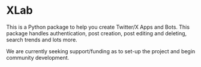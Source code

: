 # XLab
This is a Python package to help you create Twitter/X Apps and Bots. This package handles authentication, post creation, post editing and deleting, search trends and lots more.

We are currently seeking support/funding as to set-up the project and begin community development.

